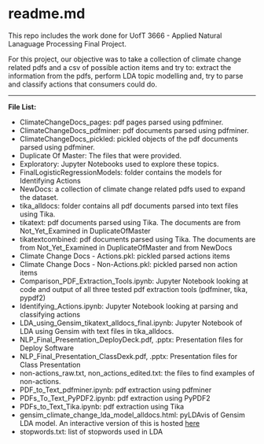 # readme.md

This repo includes the work done for UofT 3666 - Applied Natural Lanaguage Processing Final Project.

For this project, our objective was to take a collection of climate change related pdfs and a csv of possible action items and try to: extract the information from the pdfs, perform LDA topic modelling and, try to parse and classify actions that consumers could do.

---
**File List:**
* ClimateChangeDocs_pages: pdf pages parsed using pdfminer.
* ClimateChangeDocs_pdfminer: pdf documents parsed using pdfminer.
* ClimateChangeDocs_pickled: pickled objects of the pdf documents parsed using pdfminer.
* Duplicate Of Master: The files that were provided.
* Exploratory: Jupyter Notebooks used to explore these topics.
* FinalLogisticRegressionModels: folder contains the models for Identifying Actions
* NewDocs: a collection of climate change related pdfs used to expand the dataset.
* tika_alldocs: folder contains all pdf documents parsed into text files using Tika.
* tikatext: pdf documents parsed using Tika. The documents are from Not_Yet_Examined in DuplicateOfMaster
* tikatextcombined: pdf documents parsed using Tika. The documents are from Not_Yet_Examined in DuplicateOfMaster and from NewDocs
* Climate Change Docs - Actions.pkl: pickled parsed actions items
* Climate Change Docs - Non-Actions.pkl: pickled parsed non action items
* Comparison_PDF_Extraction_Tools.ipynb: Jupyter Notebook looking at code and output of all three tested pdf extraction tools (pdfminer, tika, pypdf2)
* Identifying_Actions.ipynb: Jupyter Notebook looking at parsing and classifying actions
* LDA_using_Gensim_tikatext_alldocs_final.ipynb: Jupyter Notebook of LDA using Gensim with text files in tika_alldocs.
* NLP_Final_Presentation_DeployDeck.pdf, .pptx: Presentation files for Deploy Software
* NLP_Final_Presentation_ClassDexk.pdf, .pptx: Presentation files for Class Presentation
* non-actions_raw.txt, non_actions_edited.txt: the files to find examples of non-actions.
* PDF_to_Text_pdfminer.ipynb: pdf extraction using pdfminer
* PDFs_To_Text_PyPDF2.ipynb: pdf extraction using PyPDF2
* PDFs_to_Text_Tika.ipynb: pdf extraction using Tika
* gensim_climate_change_lda_model_alldocs.html: pyLDAvis of Gensim LDA model. An interactive version of this is hosted [here](http://rahimjiwa.com/gensim_climate_change_lda_model_tika_alldocs.html) 
* stopwords.txt: list of stopwords used in LDA

